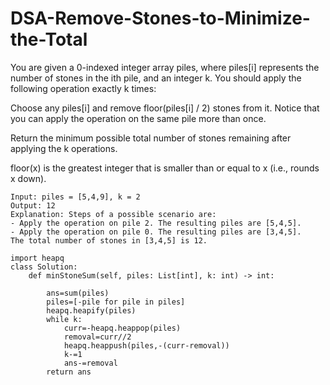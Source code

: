 # DSA-Remove-Stones-to-Minimize-the-Total
You are given a 0-indexed integer array piles, where piles[i] represents the number of stones in the ith pile, and an integer k. You should apply the following operation exactly k times:

Choose any piles[i] and remove floor(piles[i] / 2) stones from it.
Notice that you can apply the operation on the same pile more than once.

Return the minimum possible total number of stones remaining after applying the k operations.

floor(x) is the greatest integer that is smaller than or equal to x (i.e., rounds x down).
```
Input: piles = [5,4,9], k = 2
Output: 12
Explanation: Steps of a possible scenario are:
- Apply the operation on pile 2. The resulting piles are [5,4,5].
- Apply the operation on pile 0. The resulting piles are [3,4,5].
The total number of stones in [3,4,5] is 12.
```
```
import heapq
class Solution:
    def minStoneSum(self, piles: List[int], k: int) -> int:
        
        ans=sum(piles)
        piles=[-pile for pile in piles]
        heapq.heapify(piles)
        while k:
            curr=-heapq.heappop(piles)
            removal=curr//2
            heapq.heappush(piles,-(curr-removal))
            k-=1
            ans-=removal
        return ans


```
